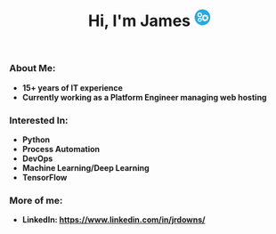 <p>
  <h1 align="center"><b>Hi, I'm James <img src="automationBlue.png" alt="" width="30"></h1>
</p>
<br />

### About Me:
- 15+ years of IT experience
- Currently working as a Platform Engineer managing web hosting

### Interested In:
- Python
- Process Automation
- DevOps
- Machine Learning/Deep Learning
- TensorFlow

### More of me:
- LinkedIn: https://www.linkedin.com/in/jrdowns/

<!---
jrdowns/jrdowns is a ✨ special ✨ repository because its `README.md` (this file) appears on your GitHub profile.
You can click the Preview link to take a look at your changes.
--->
